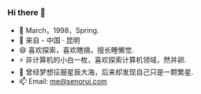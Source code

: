 ### Hi there 👋

- 🔭 March，1998，Spring.
- 🌱 来自 - 中国 · 昆明
- 😄 喜欢探索，喜欢瞎搞，擅长睡懒觉.
- ⚡ 非计算机的小白一枚，喜欢探索计算机领域，然并卵.
- 💬 曾经梦想征服星辰大海，后来却发现自己只是一颗繁星.
- 📫 Email: me@senorui.com

<!--
**Senorui/Senorui** is a ✨ _special_ ✨ repository because its `README.md` (this file) appears on your GitHub profile.

Here are some ideas to get you started:

- 🔭 I’m currently working on ...
- 🌱 I’m currently learning ...
- 👯 I’m looking to collaborate on ...
- 🤔 I’m looking for help with ...
- 💬 Ask me about ...
- 📫 How to reach me: ...
- 😄 Pronouns: ...
- ⚡ Fun fact: ...
-->
